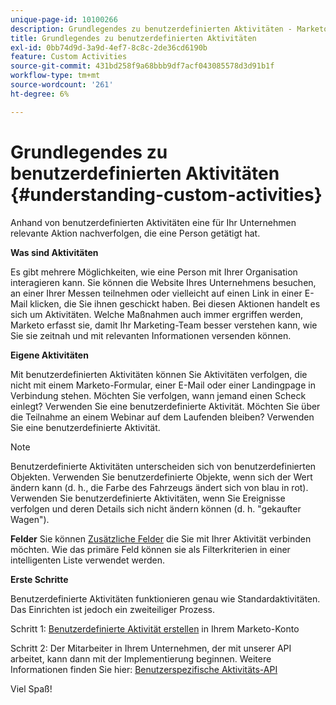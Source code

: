 ```yaml
---
unique-page-id: 10100266
description: Grundlegendes zu benutzerdefinierten Aktivitäten - Marketo-Dokumente - Produktdokumentation
title: Grundlegendes zu benutzerdefinierten Aktivitäten
exl-id: 0bb74d9d-3a9d-4ef7-8c8c-2de36cd6190b
feature: Custom Activities
source-git-commit: 431bd258f9a68bbb9df7acf043085578d3d91b1f
workflow-type: tm+mt
source-wordcount: '261'
ht-degree: 6%

---
```


# Grundlegendes zu benutzerdefinierten Aktivitäten {#understanding-custom-activities}

Anhand von benutzerdefinierten Aktivitäten eine für Ihr Unternehmen relevante Aktion nachverfolgen, die eine Person getätigt hat.

**Was sind Aktivitäten**

Es gibt mehrere Möglichkeiten, wie eine Person mit Ihrer Organisation interagieren kann. Sie können die Website Ihres Unternehmens besuchen, an einer Ihrer Messen teilnehmen oder vielleicht auf einen Link in einer E-Mail klicken, die Sie ihnen geschickt haben. Bei diesen Aktionen handelt es sich um Aktivitäten. Welche Maßnahmen auch immer ergriffen werden, Marketo erfasst sie, damit Ihr Marketing-Team besser verstehen kann, wie Sie sie zeitnah und mit relevanten Informationen versenden können.

**Eigene Aktivitäten**

Mit benutzerdefinierten Aktivitäten können Sie Aktivitäten verfolgen, die nicht mit einem Marketo-Formular, einer E-Mail oder einer Landingpage in Verbindung stehen. Möchten Sie verfolgen, wann jemand einen Scheck einlegt? Verwenden Sie eine benutzerdefinierte Aktivität. Möchten Sie über die Teilnahme an einem Webinar auf dem Laufenden bleiben? Verwenden Sie eine benutzerdefinierte Aktivität.

>[!NOTE]
>
>Benutzerdefinierte Aktivitäten unterscheiden sich von benutzerdefinierten Objekten. Verwenden Sie benutzerdefinierte Objekte, wenn sich der Wert ändern kann (d. h., die Farbe des Fahrzeugs ändert sich von blau in rot). Verwenden Sie benutzerdefinierte Aktivitäten, wenn Sie Ereignisse verfolgen und deren Details sich nicht ändern können (d. h. &quot;gekaufter Wagen&quot;).

**Felder** Sie können [Zusätzliche Felder](/help/marketo/product-docs/administration/marketo-custom-activities/add-edit-delete-marketo-custom-activity-fields.md) die Sie mit Ihrer Aktivität verbinden möchten. Wie das primäre Feld können sie als Filterkriterien in einer intelligenten Liste verwendet werden.

**Erste Schritte**

Benutzerdefinierte Aktivitäten funktionieren genau wie Standardaktivitäten. Das Einrichten ist jedoch ein zweiteiliger Prozess.

Schritt 1: [Benutzerdefinierte Aktivität erstellen](/help/marketo/product-docs/administration/marketo-custom-activities/create-a-custom-activity.md) in Ihrem Marketo-Konto

Schritt 2: Der Mitarbeiter in Ihrem Unternehmen, der mit unserer API arbeitet, kann dann mit der Implementierung beginnen. Weitere Informationen finden Sie hier: [Benutzerspezifische Aktivitäts-API](https://developers.marketo.com/documentation/rest/add-custom-activities/)

Viel Spaß!
